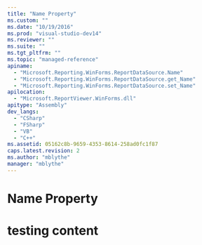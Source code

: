 ```yaml
---
title: "Name Property"
ms.custom: ""
ms.date: "10/19/2016"
ms.prod: "visual-studio-dev14"
ms.reviewer: ""
ms.suite: ""
ms.tgt_pltfrm: ""
ms.topic: "managed-reference"
apiname: 
  - "Microsoft.Reporting.WinForms.ReportDataSource.Name"
  - "Microsoft.Reporting.WinForms.ReportDataSource.get_Name"
  - "Microsoft.Reporting.WinForms.ReportDataSource.set_Name"
apilocation: 
  - "Microsoft.ReportViewer.WinForms.dll"
apitype: "Assembly"
dev_langs: 
  - "CSharp"
  - "FSharp"
  - "VB"
  - "C++"
ms.assetid: 05162c8b-9659-4353-8614-258ad0fc1f87
caps.latest.revision: 2
ms.author: "mblythe"
manager: "mblythe"
---
```

# Name Property
# testing content